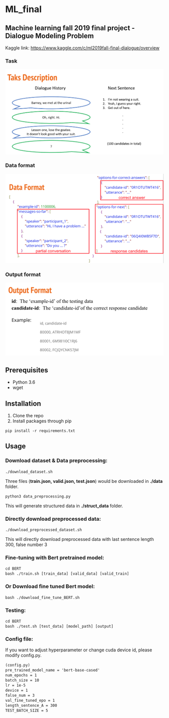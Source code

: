 # ML_final

## Machine learning fall 2019 final project -  Dialogue Modeling Problem
Kaggle link: https://www.kaggle.com/c/ml2019fall-final-dialogue/overview


### Task
![image](https://github.com/lopeterlo/ML_final/blob/master/pic/Task_description.png)
### Data format
![image](https://github.com/lopeterlo/ML_final/blob/master/pic/data_format.png)
### Output format
![image](https://github.com/lopeterlo/ML_final/blob/master/pic/output_format.png)

## Prerequisites
* Python 3.6
* wget

## Installation
1. Clone the repo
2. Install packages through pip
```
pip install -r requirements.txt
```
## Usage
### Download dataset & Data preprocessing:
```
./download_dataset.sh
```
Three files (**train.json, valid.json, test.json**) would be downloaded in **./data** folder.

```
python3 data_preprocessing.py
```
This will generate structured data in **./struct_data** folder.
### Directly download preprocessed data:
```
./download_preprocessed_dataset.sh
```
This will directly download preprocessed data with last sentence length 300, false number 3

### Fine-tuning with Bert pretrained model:

```
cd BERT
bash ./train.sh [train_data] [valid_data] [valid_train]
```
### Or Download fine tuned Bert model:
```
bash ./download_fine_tune_BERT.sh
```

### Testing:
```
cd BERT
bash ./test.sh [test_data] [model_path] [output]
```

### Config file:
If you want to adjust hyperparameter or change cuda device id, please modify config.py.

```
(config.py)
pre_trained_model_name = 'bert-base-cased'
num_epochs = 1
batch_size = 10
lr = 1e-5
device = 1
false_num = 3
val_fine_tuned_epo = 1
length_sentence_A = 300
TEST_BATCH_SIZE = 5

```
